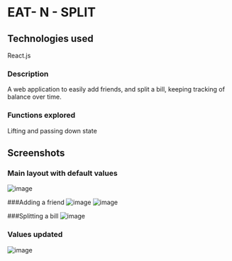 # EAT- N - SPLIT

## Technologies used
React.js

### Description
A web application to easily add friends, and split a bill, keeping tracking of balance over time.

### Functions explored
Lifting and passing down state


## Screenshots

### Main layout with default values
![image](https://github.com/anthonykameka/eat-n-split/assets/89666837/4aec67d3-1153-40f7-a5bf-02a8564429bf)

###Adding a friend
![image](https://github.com/anthonykameka/eat-n-split/assets/89666837/958a6b5d-75f9-4c10-972c-204e7837ee55)
![image](https://github.com/anthonykameka/eat-n-split/assets/89666837/e7b2b4e3-3bb8-46c7-a827-ab400f710fb4)

###Splitting a bill
![image](https://github.com/anthonykameka/eat-n-split/assets/89666837/46e55e16-791c-43e4-91e0-e0637c912f32)

### Values updated
![image](https://github.com/anthonykameka/eat-n-split/assets/89666837/d18d06eb-0007-40f6-958f-56ad17383b84)
